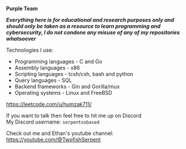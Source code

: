 **Purple Team**

***Everything here is for educational and research purposes only and should only be taken as 
a resource to learn programming and cybersecurity, I do not condone any misuse of any of my
repositories whatsoever***

Technologies I use:<br>
- Programming languages - C and Go
- Assembly languages - x86
- Scripting languages - tcsh/csh, bash and python
- Query languages - SQL
- Backend frameworks - Gin and Gorilla/mux
- Operating systems - Linux and FreeBSD

https://leetcode.com/u/humzak711/

If you want to talk then feel free to hit me up on Discord<br>
My Discord username: `serpentsobased`

Check out me and Ethan's youtube channel: https://youtube.com/@TwofishSerpent
